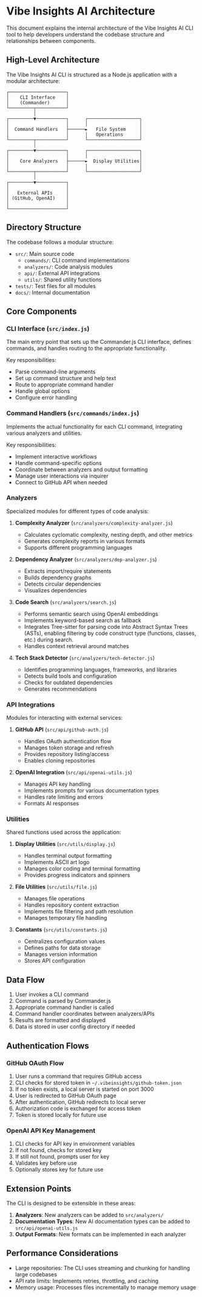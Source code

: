 # Vibe Insights AI Architecture

This document explains the internal architecture of the Vibe Insights AI CLI tool to help developers understand the codebase structure and relationships between components.

## High-Level Architecture

The Vibe Insights AI CLI is structured as a Node.js application with a modular architecture:

```
┌─────────────────────┐
│    CLI Interface    │
│    (Commander)      │
└─────────┬───────────┘
          │
┌─────────▼───────────┐      ┌───────────────────┐
│                     │      │                   │
│  Command Handlers   ├──────►   File System     │
│                     │      │   Operations      │
└─────────┬───────────┘      └───────────────────┘
          │
┌─────────▼───────────┐      ┌───────────────────┐
│                     │      │                   │
│    Core Analyzers   ├──────►  Display Utilities│
│                     │      │                   │
└─────────┬───────────┘      └───────────────────┘
          │
┌─────────▼───────────┐
│                     │
│   External APIs     │
│ (GitHub, OpenAI)    │
│                     │
└─────────────────────┘
```

## Directory Structure

The codebase follows a modular structure:

- `src/`: Main source code
  - `commands/`: CLI command implementations
  - `analyzers/`: Code analysis modules
  - `api/`: External API integrations
  - `utils/`: Shared utility functions
- `tests/`: Test files for all modules
- `docs/`: Internal documentation

## Core Components

### CLI Interface (`src/index.js`)

The main entry point that sets up the Commander.js CLI interface, defines commands, and handles routing to the appropriate functionality.

Key responsibilities:
- Parse command-line arguments
- Set up command structure and help text
- Route to appropriate command handler
- Handle global options
- Configure error handling

### Command Handlers (`src/commands/index.js`)

Implements the actual functionality for each CLI command, integrating various analyzers and utilities.

Key responsibilities:
- Implement interactive workflows
- Handle command-specific options
- Coordinate between analyzers and output formatting
- Manage user interactions via inquirer
- Connect to GitHub API when needed

### Analyzers

Specialized modules for different types of code analysis:

1. **Complexity Analyzer** (`src/analyzers/complexity-analyzer.js`)
   - Calculates cyclomatic complexity, nesting depth, and other metrics
   - Generates complexity reports in various formats
   - Supports different programming languages

2. **Dependency Analyzer** (`src/analyzers/dep-analyzer.js`)
   - Extracts import/require statements
   - Builds dependency graphs
   - Detects circular dependencies
   - Visualizes dependencies

3. **Code Search** (`src/analyzers/search.js`)
   - Performs semantic search using OpenAI embeddings
   - Implements keyword-based search as fallback
   - Integrates Tree-sitter for parsing code into Abstract Syntax Trees (ASTs), enabling filtering by code construct type (functions, classes, etc.) during search.
   - Handles context retrieval around matches

4. **Tech Stack Detector** (`src/analyzers/tech-detector.js`)
   - Identifies programming languages, frameworks, and libraries
   - Detects build tools and configuration
   - Checks for outdated dependencies
   - Generates recommendations

### API Integrations

Modules for interacting with external services:

1. **GitHub API** (`src/api/github-auth.js`)
   - Handles OAuth authentication flow
   - Manages token storage and refresh
   - Provides repository listing/access
   - Enables cloning repositories

2. **OpenAI Integration** (`src/api/openai-utils.js`)
   - Manages API key handling
   - Implements prompts for various documentation types
   - Handles rate limiting and errors
   - Formats AI responses

### Utilities

Shared functions used across the application:

1. **Display Utilities** (`src/utils/display.js`)
   - Handles terminal output formatting
   - Implements ASCII art logo
   - Manages color coding and terminal formatting
   - Provides progress indicators and spinners

2. **File Utilities** (`src/utils/file.js`)
   - Manages file operations
   - Handles repository content extraction
   - Implements file filtering and path resolution
   - Manages temporary file handling

3. **Constants** (`src/utils/constants.js`)
   - Centralizes configuration values
   - Defines paths for data storage
   - Manages version information
   - Stores API configuration

## Data Flow

1. User invokes a CLI command
2. Command is parsed by Commander.js
3. Appropriate command handler is called
4. Command handler coordinates between analyzers/APIs
5. Results are formatted and displayed
6. Data is stored in user config directory if needed

## Authentication Flows

### GitHub OAuth Flow

1. User runs a command that requires GitHub access
2. CLI checks for stored token in `~/.vibeinsights/github-token.json`
3. If no token exists, a local server is started on port 3000
4. User is redirected to GitHub OAuth page
5. After authentication, GitHub redirects to local server
6. Authorization code is exchanged for access token
7. Token is stored locally for future use

### OpenAI API Key Management

1. CLI checks for API key in environment variables
2. If not found, checks for stored key
3. If still not found, prompts user for key
4. Validates key before use
5. Optionally stores key for future use

## Extension Points

The CLI is designed to be extensible in these areas:

1. **Analyzers**: New analyzers can be added to `src/analyzers/`
2. **Documentation Types**: New AI documentation types can be added to `src/api/openai-utils.js`
3. **Output Formats**: New formats can be implemented in each analyzer

## Performance Considerations

- Large repositories: The CLI uses streaming and chunking for handling large codebases
- API rate limits: Implements retries, throttling, and caching
- Memory usage: Processes files incrementally to manage memory usage